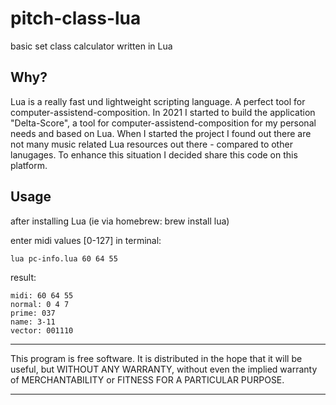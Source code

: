 # **pitch-class-lua**
basic set class calculator written in Lua

## Why?

Lua is a really fast und lightweight scripting language. A perfect tool for computer-assistend-composition. In 2021 I started to build the application "Delta-Score", a tool for computer-assistend-composition for my personal needs and based on Lua. When I started the project I found out there are not many music related Lua resources out there - compared to other lanugages. To enhance this situation I decided share this code on this platform.   

## Usage

after installing Lua (ie via homebrew: brew install lua)

enter midi values [0-127] in terminal: 
```
lua pc-info.lua 60 64 55
```
result:
```
midi: 60 64 55
normal: 0 4 7
prime: 037
name: 3-11
vector: 001110
```
*************
This program is free software. It is distributed in the hope that it will be useful, but WITHOUT ANY WARRANTY, without even the implied warranty of MERCHANTABILITY or FITNESS FOR A PARTICULAR PURPOSE. 
*************
